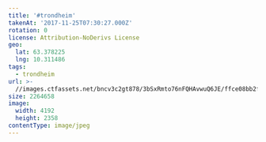 ```yaml
---
title: '#trondheim'
takenAt: '2017-11-25T07:30:27.000Z'
rotation: 0
license: Attribution-NoDerivs License
geo:
  lat: 63.378225
  lng: 10.311486
tags:
  - trondheim
url: >-
  //images.ctfassets.net/bncv3c2gt878/3bSxRmto76nFQHAvwuQ6JE/ffce08bb2f4d7c6b760dcb706c8a3dc9/trondheim_24759262028_o
size: 2264658
image:
  width: 4192
  height: 2358
contentType: image/jpeg
---
```


